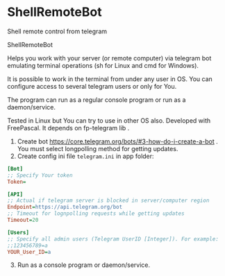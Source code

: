 # ShellRemoteBot
Shell remote control from telegram

ShellRemoteBot 

Helps you work with your server (or remote computer) via telegram bot emulating terminal operations (sh for Linux and cmd for Windows).

It is possible to work in the terminal from under any user in OS. You can configure access to several telegram users or only for You.

The program can run as a regular console program or run as a daemon/service.

Tested in Linux but You can try to use in other OS also. Developed with FreePascal. It depends on fp-telegram lib .

1. Create bot https://core.telegram.org/bots/#3-how-do-i-create-a-bot . You must select longpolling method for getting updates.
2. Create config ini file `telegram.ini` in app folder:

``` INI
[Bot]
;; Specify Your token
Token=

[API]
;; Actual if telegram server is blocked in server/computer region
Endpoint=https://api.telegram.org/bot
;; Timeout for lognpolling requests while getting updates
Timeout=20

[Users]
;; Specify all admin users (Telegram UserID [Integer]). For example: 
;;123456789=a
YOUR_User_ID=a
```

3. Run as a console program or daemon/service.